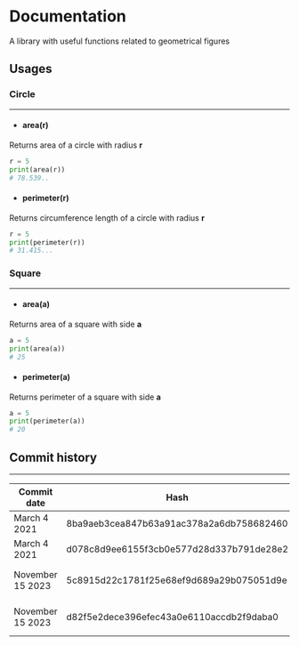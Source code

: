 # Documentation
A library with useful functions related to geometrical figures
## **Usages**
### **Circle**

---

- #### **area(r)** 
Returns area of a circle with radius **r**
```python
r = 5
print(area(r))
# 78.539..
```
- #### **perimeter(r)**
Returns circumference length of a circle with radius **r**
```python
r = 5
print(perimeter(r))
# 31.415...
```

### **Square**
---
- #### **area(a)** 
Returns area of a square with side **a**
```python
a = 5
print(area(a))
# 25
```
- #### **perimeter(a)**
Returns perimeter of a square with side **a**
```python
a = 5
print(perimeter(a))
# 20
```

## **Commit history**
---
| Commit date | Hash | Features |
|--|--|---------|
|March 4 2021| 8ba9aeb3cea847b63a91ac378a2a6db758682460|Circle and square added|
|March 4 2021|d078c8d9ee6155f3cb0e577d28d337b791de28e2|Docs added|
|November 15 2023|5c8915d22c1781f25e68ef9d689a29b075051d9e|add documentation for circle.py|
|November 15 2023|d82f5e2dece396efec43a0e6110accdb2f9daba0|add documentation for square.py|